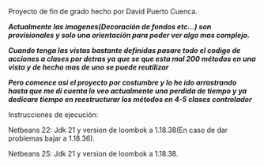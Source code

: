 Proyecto de fin de grado hecho por David Puerto Cuenca.

***Actualmente las imagenes(Decoración de fondos etc...) son provisionales y solo una orientación para poder ver algo mas complejo.***

***Cuando tenga las vistas bastante definidas pasare todo el codigo de acciones a clases por detras ya que se que esta mal 200 métodos en una vista y de hecho mas de uno se puede reutilizar***

***Pero comence asi el proyecto por costumbre y lo he ido arrastrando hasta que me di cuenta lo veo actualmente una perdida de tiempo y ya dedicare tiempo en reestructurar los métodos en 4-5 clases controlador***

Instrucciones de ejecución:

Netbeans 22: Jdk 21 y version de loombok a 1.18.38(En caso de dar problemas bajar a 1.18.36).

Netbeans 25: Jdk 21 y version de loombok a 1.18.38.
